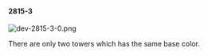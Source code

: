 #### 2815-3
![dev-2815-3-0.png](https://github.com/lil-lab/nlvr/raw/master/nlvr/dev/images/1/dev-2815-3-0.png "dev-2815-3-0.png")

There are only two towers which has the same base color.
